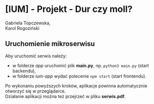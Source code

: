 # [IUM] - Projekt - Dur czy moll?

Gabriela Topczewska,  
Karol Rogoziński  

## Uruchomienie mikroserwisu

Aby uruchomić serwis należy:
- w folderze *app* uruchomić plik **main.py**, np. `python3 main.py` (start backendu),
- w folderze *ium-app* wydać polecenie `npm start` (start frontendu).

Po wykonaniu powyższych kroków, aplikacje powinna automatycznie otworzyć się w przeglądarce.  
Działanie aplikacji można też przejrzeć w pliku **serwis.pdf**.